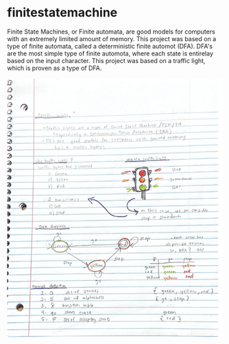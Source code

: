 # finitestatemachine
<bold> Finite State Machines,</bold> or Finite automata, are good models for computers with an extremely limited amount of memory. This project was based on a type of finite automata, called a deterministic finite automot (DFA). DFA's are the most simple type of finite automota, where each state is entirelay based on the input character. This project was based on a traffic light, which is proven as a type of DFA.
<br>
<br>
<img src="traflight.png">
